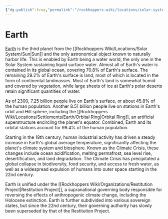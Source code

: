 ```yaml
---
{"dg-publish":true,"permalink":"/rockhoppers-wiki/locations/solar-system/earth/earth/","tags":["Wiki","Solar_System","Earth"]}
---
```


# Earth

[Earth](https://en.wikipedia.org/wiki/Earth) is the third planet from the [[Rockhoppers Wiki/Locations/Solar System/Sun\|Sun]] and the only astronomical object known to naturally harbor life. This is enabled by Earth being a water world, the only one in the Solar System sustaining liquid surface water. Almost all of Earth's water is contained in its global ocean, covering 70.8% of Earth's surface. The remaining 29.2% of Earth's surface is land, most of which is located in the form of continental landmasses. Most of Earth's land is somewhat humid and covered by vegetation, while large sheets of ice at Earth's polar deserts retain significant quantities of water.

As of 2300, 7.25 billion people live on Earth's surface, or about 45.8% of the human population. Another 8.51 billion people live on stations in Earth's orbit and Hill sphere, including the [[Rockhoppers Wiki/Locations/Settlements/Earth/Orbital Ring\|Orbital Ring]], an artificial superstructure encircling the planet's equator. Combined, Earth and its orbital stations account for 99.4% of the human population.

Starting in the 19th century, human industrial activity has driven a steady increase in Earth's global average temperature, significantly affecting the planet's climate system and biosphere. Known as the Climate Crisis, these changes include ocean acidification, melting permafrost, sea level rise, desertification, and land degradation. The Climate Crisis has precipitated a global collapse in biodiversity, food security, and access to fresh water, as well as a widespread expulsion of humans into outer space starting in the 22nd century.

Earth is unified under the [[Rockhoppers Wiki/Organizations/Restitution Project\|Restitution Project]], a supranational governing body responsible for reversing the effects of anthropogenic climate change, including the Holocene extinction. Earth is further subdivided into various sovereign states, but since the 22nd century, their governing authority has slowly been superseded by that of the Restitution Project.